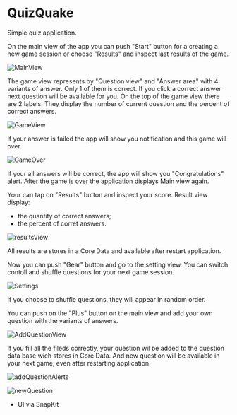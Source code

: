 # QuizQuake
Simple quiz application.

On the main view of the app you can push "Start" button for a creating a new game session or choose "Results" and inspect last results of the game.

![MainView](https://user-images.githubusercontent.com/10026372/205705794-a6ee1ecf-2c8b-4812-a89f-741b2018105b.jpg)

The game view represents by "Question view" and "Answer area" with 4 variants of answer. Only 1 of them is correct. 
If you click a correct answer next question will be available for you. On the top of the game view there are 2 labels. 
They display the number of current question and the percent of correct answers.

![GameView](https://user-images.githubusercontent.com/10026372/205709120-cf299ab8-20b8-4a41-9e39-27a10f0966ba.jpg)

If your answer is failed the app will show you notification and this game will over.

![GameOver](https://user-images.githubusercontent.com/10026372/205710148-f2738156-2a28-4cdd-b584-7a811d9efccc.jpg)

If your all answers will be correct, the app will show you "Congratulations" alert. 
After the game is over the application displays Main view again.

Your can tap on "Results" button and inspect your score.
Result view display: 
- the quantity of correct answers;
- the percent of corret answers.

![resultsView](https://user-images.githubusercontent.com/10026372/204151577-2759cdb7-318c-402b-a2df-23e3a74ae0d5.jpg)

All results are stores in a Core Data and available after restart application.

Now you can push "Gear" button and go to the setting view. You can switch contoll and shuffle questions for your next game session.

![Settings](https://user-images.githubusercontent.com/10026372/205707878-44b70ad8-044b-4a13-998f-b4f1470ff2fd.jpg)

If you choose to shuffle questions, they will appear in random order.

You can push on the "Plus" button on the main view and add your own question with the variants of answers.

![AddQuestionView](https://user-images.githubusercontent.com/10026372/205712215-5b694abc-12b1-42f3-8c32-078e74c0dcff.jpg)

If you fill all the fileds correctly, your question wil be added to the question data base wich stores in Core Data. 
And new question will be available in your next game, even after restarting application.

![addQuestionAlerts](https://user-images.githubusercontent.com/10026372/205713509-824e5b25-319b-4547-a242-fcd02e8ed4f3.jpg)

![newQuestion](https://user-images.githubusercontent.com/10026372/205713971-0713b96f-eb46-47c0-a2cd-f33b07cdc906.jpg)

- UI via SnapKit
